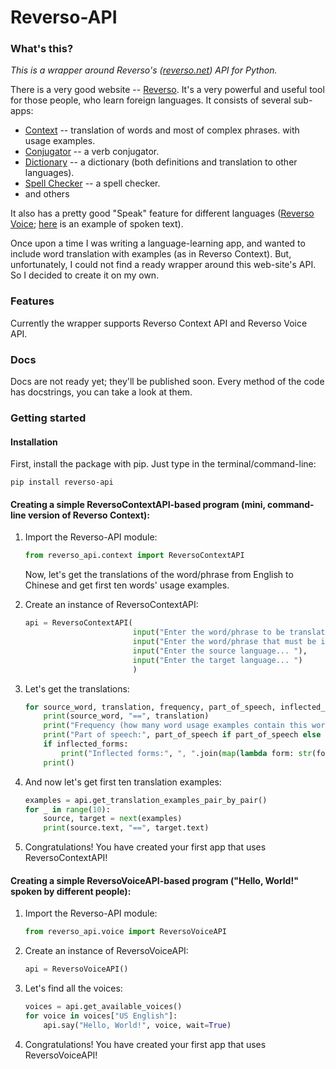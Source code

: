 # Reverso-API

### What's this?
*This is a wrapper around Reverso's ([reverso.net](https://reverso.net)) API for Python.*

There is a very good website -- [Reverso](https://reverso.net). It's a very powerful and useful tool for those
people, who learn foreign languages. It consists of several sub-apps:
+ [Context](https://context.reverso.net) -- translation of words and most of complex phrases.
with usage examples.
+ [Conjugator](https://conjugator.reverso.net) -- a verb conjugator.
+ [Dictionary](https://dictionary.reverso.net) -- a dictionary (both definitions and translation to other languages).
+ [Spell Checker](https://reverso.net/spell-checker) -- a spell checker.
+ and others


It also has a pretty good "Speak" feature for different languages ([Reverso Voice](https://voice.reverso.net/RestPronunciation.svc/help);
[here](https://voice.reverso.net/RestPronunciation.svc/v1/output=json/GetVoiceStream/voiceName=Heather22k?inputText=VGhpcyBpcyBhbiBleGFtcGxlIG9mIGEgdGV4dCwgc3Bva2VuIGJ5IFJldmVyc28gVm9pY2U=) is an example of spoken text).

Once upon a time I was writing a language-learning app, and wanted to include word translation with examples (as
in Reverso Context). But, unfortunately, I could not find a ready wrapper around this web-site's API. So I decided to
create it on my own.

### Features
Currently the wrapper supports Reverso Context API and Reverso Voice API.

### Docs
Docs are not ready yet; they'll be published soon. Every method of the code has docstrings, you can take a look
at them.

### Getting started

#### Installation
First, install the package with pip. Just type in the terminal/command-line:
```
pip install reverso-api
```

#### Creating a simple ReversoContextAPI-based program (mini, command-line version of Reverso Context):
1. Import the Reverso-API module:
    ```python
    from reverso_api.context import ReversoContextAPI
    ```

    Now, let's get the translations of the word/phrase from English to Chinese and get first ten words' usage examples.

2. Create an instance of ReversoContextAPI:
    ```python
    api = ReversoContextAPI(
                            input("Enter the word/phrase to be translated... "),
                            input("Enter the word/phrase that must be in (target) word usage examples... "),
                            input("Enter the source language... "),
                            input("Enter the target language... ")
                            )
    ```

3. Let's get the translations:
    ```python
    for source_word, translation, frequency, part_of_speech, inflected_forms in api.get_translations():
        print(source_word, "==", translation)
        print("Frequency (how many word usage examples contain this word):", frequency)
        print("Part of speech:", part_of_speech if part_of_speech else "unknown")
        if inflected_forms:
            print("Inflected forms:", ", ".join(map(lambda form: str(form.translation), inflected_forms)))
        print()
    ```

4. And now let's get first ten translation examples:
    ```python
    examples = api.get_translation_examples_pair_by_pair()
    for _ in range(10):
        source, target = next(examples)
        print(source.text, "==", target.text)
    ```

5. Congratulations! You have created your first app that uses ReversoContextAPI!

#### Creating a simple ReversoVoiceAPI-based program ("Hello, World!" spoken by different people):
1. Import the Reverso-API module:
    ```python
    from reverso_api.voice import ReversoVoiceAPI
    ```

2. Create an instance of ReversoVoiceAPI:
    ```python
    api = ReversoVoiceAPI()
    ```

3. Let's find all the voices:
    ```python
    voices = api.get_available_voices()
    for voice in voices["US English"]:
        api.say("Hello, World!", voice, wait=True)
    ```

4. Congratulations! You have created your first app that uses ReversoVoiceAPI!